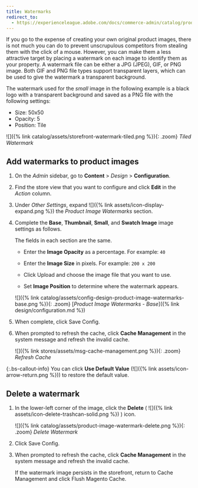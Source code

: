 ```yaml
---
title: Watermarks
redirect_to:
  - https://experienceleague.adobe.com/docs/commerce-admin/catalog/products/digital-assets/product-image.html#watermarks
---
```


If you go to the expense of creating your own original product images, there is not much you can do to prevent unscrupulous competitors from stealing them with the click of a mouse. However, you can make them a less attractive target by placing a watermark on each image to identify them as your property. A watermark file can be either a JPG (JPEG), GIF, or PNG image. Both GIF and PNG file types support transparent layers, which can be used to give the watermark a transparent background.

The watermark used for the _small_ image in the following example is a black logo with a transparent background and saved as a PNG file with the following settings:

- Size: 50x50
- Opacity: 5
- Position: Tile

![]({% link catalog/assets/storefront-watermark-tiled.png %}){: .zoom}
_Tiled Watermark_

## Add watermarks to product images

1. On the _Admin_ sidebar, go to **Content** > _Design_ > **Configuration**.

1. Find the store view that you want to configure and click **Edit** in the _Action_ column.

1. Under _Other Settings_, expand ![]({% link assets/icon-display-expand.png %}) the _Product Image Watermarks_ section.

1. Complete the **Base**, **Thumbnail**, **Small**, and **Swatch Image** image settings as follows.

   The fields in each section are the same.

   - Enter the **Image Opacity** as a percentage. For example: `40`

   - Enter the **Image Size** in pixels. For example: `200 x 200`

   - Click <span class="btn">Upload</span> and choose the image file that you want to use.

   - Set **Image Position** to determine where the watermark appears.

    ![]({% link catalog/assets/config-design-product-image-watermarks-base.png %}){: .zoom}
    [_Product Image Watermarks - Base_]({% link design/configuration.md %})

1. When complete, click <span class="btn">Save Config</span>.

1. When prompted to refresh the cache, click **Cache Management** in the system message and refresh the invalid cache.

    ![]({% link stores/assets/msg-cache-management.png %}){: .zoom}
    _Refresh Cache_

{:.bs-callout-info}
You can click **Use Default Value** (![]({% link assets/icon-arrow-return.png %})) to restore the default value.

## Delete a watermark

1. In the lower-left corner of the image, click the **Delete** ( ![]({% link assets/icon-delete-trashcan-solid.png %}) ) icon.

    ![]({% link catalog/assets/product-image-watermark-delete.png %}){: .zoom}
    _Delete Watermark_

1. Click <span class="btn">Save Config</span>.

1. When prompted to refresh the cache, click **Cache Management** in the system message and refresh the invalid cache.

    If the watermark image persists in the storefront, return to Cache Management and click <span class="btn">Flush Magento Cache</span>.
